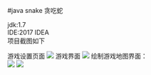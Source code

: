 #java snake 贪吃蛇
  
jdk:1.7  
IDE:2017 IDEA  
项目截图如下  
  

[1]:/1.png
[2]:/2.jpg
[3]:/3.png
[4]:/4.jpg



游戏设置页面
![][1]
游戏界面 
![][2]
绘制游戏地图界面：  
![][3]
![][4]